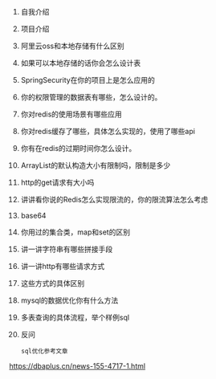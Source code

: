 

1. 自我介绍

2. 项目介绍

3. 阿里云oss和本地存储有什么区别

4. 如果可以本地存储的话你会怎么设计表

5. SpringSecurity在你的项目上是怎么应用的

6. 你的权限管理的数据表有哪些，怎么设计的。

7. 你对redis的使用场景有哪些应用

8. 你对redis缓存了哪些，具体怎么实现的，使用了哪些api

9. 你有在redis的过期时间你怎么设计。

10. ArrayList的默认构造大小有限制吗，限制是多少

11. http的get请求有大小吗

12. 讲讲看你说的Redis怎么实现限流的，你的限流算法怎么考虑

13. base64

14. 你用过的集合类，map和set的区别

15. 讲一讲字符串有哪些拼接手段

16. 讲一讲http有哪些请求方式

17. 这些方式的具体区别

18. mysql的数据优化你有什么方法

19. 多表查询的具体流程，举个样例sql

20. 反问

    

      

    `sql优化参考文章`

https://dbaplus.cn/news-155-4717-1.html